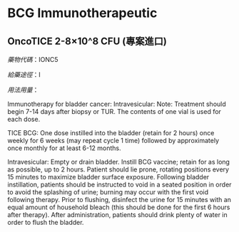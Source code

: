 # BCG Immunotherapeutic

## OncoTICE 2-8×10^8 CFU (專案進口)

*藥物代碼*：IONC5

*給藥途徑*：I

*用法用量*：

Immunotherapy for bladder cancer: Intravesicular: Note: Treatment should begin 7-14 days after biopsy or TUR. The contents of one vial is used for each dose.

TICE BCG: One dose instilled into the bladder (retain for 2 hours) once weekly for 6 weeks (may repeat cycle 1 time) followed by approximately once monthly for at least 6-12 months.

Intravesicular: Empty or drain bladder. Instill BCG vaccine; retain for as long as possible, up to 2 hours. Patient should lie prone, rotating positions every 15 minutes to maximize bladder surface exposure. Following bladder instillation, patients should be instructed to void in a seated position in order to avoid the splashing of urine; burning may occur with the first void following therapy. Prior to flushing, disinfect the urine for 15 minutes with an equal amount of household bleach (this should be done for the first 6 hours after therapy). After administration, patients should drink plenty of water in order to flush the bladder.

